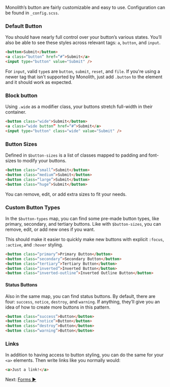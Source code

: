 Monolith’s button are fairly customizable and easy to use. Configuration can be found in `_config.scss`.

### Default Button

You should have nearly full control over your button’s various states. You’ll also be able to see these styles across relevant tags: `a`, `button`, and `input`.

```html
<button>Submit</button>
<a class=“button” href=“#”>Submit</a>
<input type="button" value="Submit" />
```

For `input`, valid `type`s are `button`, `submit`, `reset`, and `file`. If you're using a newer tag that isn't supported by Monolith, just add `.button` to the element and it should work as expected.

### Block button

Using `.wide` as a modifier class, your buttons stretch full-width in their container.

```html
<button class="wide">Submit</button>
<a class=“wide button” href=“#”>Submit</a>
<input type="button" class="wide" value="Submit" />
```

### Button Sizes

Defined in `$button-sizes` is a list of classes mapped to padding and font-sizes to modify your buttons.

```html
<button class=“small”>Submit</button>
<button class=“medium”>Submit</button>
<button class=“large”>Submit</button>
<button class=“huge”>Submit</button>
```

You can remove, edit, or add extra sizes to fit your needs.

### Custom Button Types

In the `$button-types` map, you can find some pre-made button types, like primary, secondary, and tertiary buttons. Like with `$button-sizes`, you can remove, edit, or add new ones if you want.

This should make it easier to quickly make new buttons with explicit `:focus`, `:active`, and `:hover` styling.

```html
<button class=“primary”>Primary Button</button>
<button class=“secondary”>Secondary Button</button>
<button class=“tertiary”>Tertiary Button</button>
<button class=“inverted”>Inverted Button</button>
<button class=“inverted-outline”>Inverted Outline Button</button>
```

#### Status Buttons

Also in the same map, you can find status buttons. By default, there are four: `success`, `notice`, `destroy`, and `warning`. If anything, they’ll give you an idea of how to create more buttons in this pattern.

```html
<button class=“success”>Button</button>
<button class=“notice”>Button</button>
<button class=“destroy”>Button</button>
<button class=“warning”>Button</button>
```

### Links

In addition to having access to button styling, you can do the same for your `<a>` elements. Then write links like you normally would:

```html
<a>Just a link!</a>
```

Next: [Forms ►](forms)
